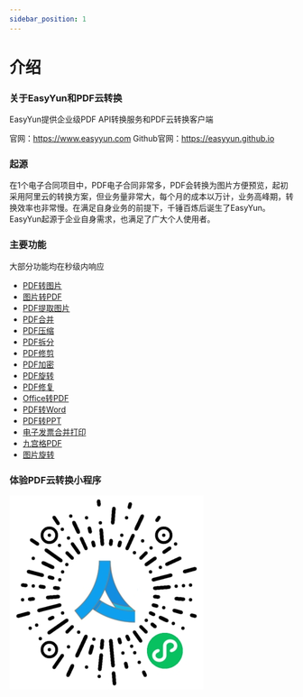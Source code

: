 ```yaml
---
sidebar_position: 1
---
```


# 介绍

### **关于EasyYun和PDF云转换**

EasyYun提供企业级PDF API转换服务和PDF云转换客户端

官网：<https://www.easyyun.com> Github官网：<https://easyyun.github.io> 

### **起源**	

在1个电子合同项目中，PDF电子合同非常多，PDF会转换为图片方便预览，起初采用阿里云的转换方案，但业务量非常大，每个月的成本以万计，业务高峰期，转换效率也非常慢。在满足自身业务的前提下，千锤百炼后诞生了EasyYun。EasyYun起源于企业自身需求，也满足了广大个人使用者。

### **主要功能**

大部分功能均在秒级内响应

- [PDF转图片](/docs/api/pdf.split-to-image)
- [图片转PDF](/docs/api/pdf.image-to-pdf)
- [PDF提取图片](/docs/api/pdf.pdf-extract-image)
- [PDF合并](/docs/api/pdf.merge)
- [PDF压缩](/docs/api/pdf.compress)
- [PDF拆分](/docs/api/pdf.split-to-pdf)
- [PDF修剪](/docs/api/pdf.trim)
- [PDF加密](/docs/api/pdf.encrypt)
- [PDF旋转](/docs/api/pdf.rotate)
- [PDF修复](/docs/api/pdf.pdf-repair)
- [Office转PDF](/docs/api/pdf.offcie-to-pdf)
- [PDF转Word](/docs/api/pdf.pdf-to-doc)
- [PDF转PPT](/docs/api/pdf.pdf-to-pptx)
- [电子发票合并打印](/docs/api/pdf.pdf-2a5-to-a4)
- [九宫格PDF](/docs/api/pdf.pdf-to-grid)
- [图片旋转](/docs/api/img.img-rotate)


### 体验PDF云转换小程序

![PDF云转换小程序](/static/xcx/xcx_m.jpg)



